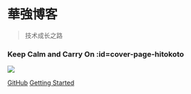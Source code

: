 # 華強博客

> 技术成长之路

### Keep Calm and Carry On :id=cover-page-hitokoto

<!-- 背景图片 -->
![](http://cn.bing.com/th?id=OHR.WhoopingCranes_ZH-CN1637048842_1920x1080.jpg&rf=LaDigue_1920x1080.jpg&pid=hp)

[GitHub](https://github.com/WarnerYang)
[Getting Started](#main)
